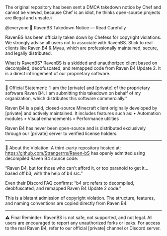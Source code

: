 The original repository has been sent a DMCA takedown notice by Chef and cannot be viewed, because Chef is an idiot, he thinks open-source projects are illegal and unsafe.💀


@everyone 📢 RavenBS Takedown Notice — Read Carefully

RavenBS has been officially taken down by Chefess for copyright violations.
We strongly advise all users not to associate with RavenBS. Stick to real clients like Raven B4 & Myau, which are professionally maintained, secure, and legally distributed.

 What is RavenBS?
RavenBS is a skidded and unauthorized client based on decompiled, deobfuscated, and remapped code from Raven B4 Update 2. It is a direct infringement of our proprietary software.

---

📜 Official Statement:
“I am the [private] and [private] of the proprietary software Raven B4. I am submitting this takedown on behalf of my organization, which distributes this software commercially.”

Raven B4 is a paid, closed-source Minecraft client originally developed by [private] and actively maintained. It includes features such as:
• Automation modules
• Visual enhancements
• Performance utilities

Raven B4 has never been open-source and is distributed exclusively through our [private] server to verified license holders.

---

🚫 About the Violation:
A third-party repository hosted at:
https://github.com/Strangerrrs/Raven-bS
has openly admitted using decompiled Raven B4 source code:

“Raven B4, but for those who can't afford it, or too paranoid to get it… based off b3, with the help of b4 src.”

Even their Discord FAQ confirms:
“b4 src refers to decompiled, deobfuscated, and remapped Raven B4 Update 2 code.”

This is a blatant admission of copyright violation.
The structure, features, and naming conventions are copied directly from Raven B4.

---

⚠️ Final Reminder:
RavenBS is not safe, not supported, and not legal.
All users are encouraged to report any unauthorized forks or leaks.
For access to the real Raven B4, refer to our official [private] channel or Discord server.
